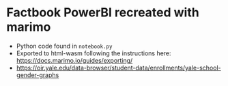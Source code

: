 # Factbook PowerBI recreated with marimo

- Python code found in `notebook.py`
- Exported to html-wasm following the instructions here:
  https://docs.marimo.io/guides/exporting/
- https://oir.yale.edu/data-browser/student-data/enrollments/yale-school-gender-graphs

